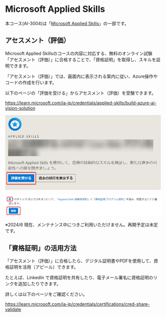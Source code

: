 # Microsoft Applied Skills

本コース(AI-3004)は「[Microsoft Applied Skills](https://learn.microsoft.com/ja-jp/credentials/support/appliedskills-process-overview)」の一部です。

## アセスメント（評価）

Microsoft Applied Skillsのコースの内容に対応する、無料のオンライン試験「アセスメント（評価）」に合格することで、「資格証明」を取得し、スキルを証明できます。

「アセスメント（評価）」では、画面内に表示される案内に従い、Azure操作やコードの作成を行います。

以下のページの「評価を受ける」からアセスメント（評価）を受験できます。

https://learn.microsoft.com/ja-jp/credentials/applied-skills/build-azure-ai-vision-solution

![alt text](image.png)

![alt text](image-1.png)

※2024/6 現在、メンテナンス中につきご利用いただけません。再開予定は未定です。

## 「資格証明」の活用方法

「アセスメント（評価）」に合格したら、デジタル証明書やPDFを使用して、資格証明を活用（アピール）できます。

たとえば、LinkedIn で資格証明を共有したり、電子メール署名に資格証明のリンクを追加したりできます。

詳しくは以下のページをご確認ください。

https://learn.microsoft.com/ja-jp/credentials/certifications/cred-share-validate
